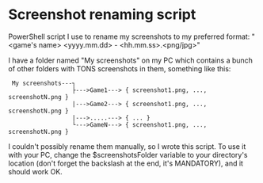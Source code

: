 # Screenshot renaming script
PowerShell script I use to rename my screenshots to my preferred format: "<game's name> <yyyy.mm.dd> - <hh.mm.ss>.<png/jpg>"

I have a folder named "My screenshots" on my PC which contains a bunch of other folders with TONS screenshots in them, something like this:

     My screenshots---┐
                      ├--->Game1---> { screenshot1.png, ..., screenshotN.png }
                      |--->Game2---> { screenshot1.png, ..., screenshotN.png }
                      |--->.....---> { ... }
                      └--->GameN---> { screenshot1.png, ..., screenshotN.png }

I couldn't possibly rename them manually, so I wrote this script. To use it with your PC, change the $screenshotsFolder variable to your directory's location (don't forget the backslash at the end, it's MANDATORY), and it should work OK.
